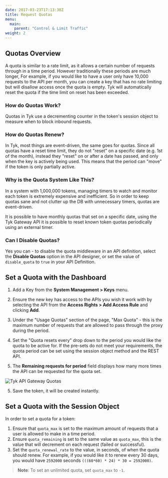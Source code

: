 ```yaml
---
date: 2017-03-23T17:13:30Z
title: Request Quotas
menu:
  main:
    parent: "Control & Limit Traffic"
weight: 2 
---
```


## <a name="quotas-overview"></a> Quotas Overview

A quota is similar to a rate limit, as it allows a certain number of requests through in a time period. However traditionally these periods are much longer, For example, if you would like to have a user only have 10,000 requests to the API per month, you can create a key that has no rate limiting but will disallow access once the quota is empty. Tyk will automatically reset the quota if the time limit on reset has been exceeded.

### How do Quotas Work?

Quotas in Tyk use a decrementing counter in the token's session object to measure when to block inbound requests.

### How do Quotas Renew?

In Tyk, most things are event-driven, the same goes for quotas. Since all quotas have a reset time limit, they do not "reset" on a specific date (e.g. 1st of the month), instead they "reset" on or after a date has passed, and only when the key is actively being used. This means that the period can "move" if the token is only partially active.

### Why is the Quota System Like This?

In a system with 1,000,000 tokens, managing timers to watch and monitor each token is extremely expensive and inefficient. So in order to keep quotas sane and not clutter up the DB with unnecessary timers, quotas are event-driven.

It is possible to have monthly quotas that set on a specific date, using the Tyk Gateway API it is possible to reset known token quotas periodically using an external timer.

### Can I Disable Quotas?

Yes you can - to disable the quota middleware in an API definition, select the **Disable Quotas** option in the API designer, or set the value of `disable_quota` to `true` in your API Definition.

## <a name="with-dashboard"></a> Set a Quota with the Dashboard

1.  Add a Key from the **System Management > Keys** menu.

2.  Ensure the new key has access to the APIs you wish it work with by selecting the API from the **Access Rights > Add Access Rule** and clicking **Add**.

3.  Under the "Usage Quotas" section of the page, "Max Quota" - this is the maximum number of requests that are allowed to pass through the proxy during the period.

4.  Set the "Quota resets every" drop down to the period you would like the quota to be active for. If the pre-sets do not meet your requirements, the quota period can be set using the session object method and the REST API.

5.  The **Remaining requests for period** field displays how many more times the API can be requested for the quota set.
    
![Tyk API Gateway Quotas][1]

5.  Save the token, it will be created instantly.

## <a name="with-session-object"></a> Set a Quota with the Session Object

In order to set a quota for a token:

1. Ensure that `quota_max` is set to the maximum amount of requests that a user is allowed to make in a time period.
2. Ensure `quota_remaining` is set to the same value as `quota_max`, this is the value that will decrement on each request (failed or successful).
3. Set the `quota_renewal_rate` to the value, in seconds, of when the quota should renew. For example, if you would like it to renew every 30 days, you would have `2592000` seconds `(((60*60) * 24) * 30 = 2592000)`.

> **Note**: To set an unlimited quota, set `quota_max` to `-1`.

[1]: /docs/img/dashboard/system-management/usage_quotas_2.5.png


